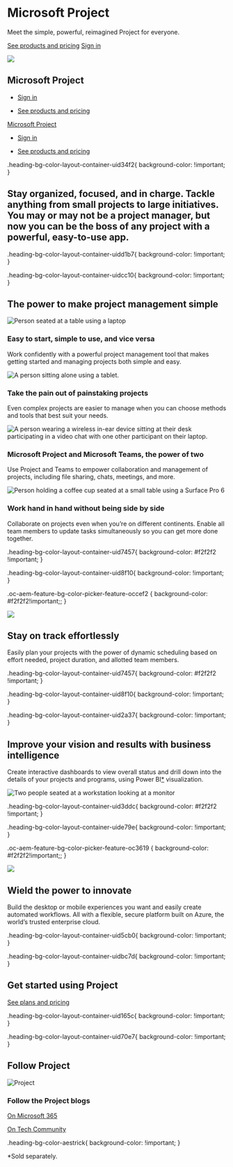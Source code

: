 # Microsoft Project

  

Meet the simple, powerful, reimagined Project for everyone.

[See products and pricing](https://www.microsoft.com/en-us/microsoft-365/project/compare-microsoft-project-management-software) [Sign in](https://go.microsoft.com/fwlink/p/?LinkID=2201549&clcid=0x409&culture=en-us&country=us)

![](https://cdn-dynmedia-1.microsoft.com/is/image/microsoftcorp/Blade001_Hero_960x675_Transparent_2x?resMode=sharp2&op_usm=1.5,0.65,15,0&wid=1920&qlt=100&fmt=png-alpha&fit=constrain)

## Microsoft Project

- [Sign in](https://go.microsoft.com/fwlink/p/?LinkID=2201549&clcid=0x409&culture=en-us&country=us)
    
- [See products and pricing](https://www.microsoft.com/en-us/microsoft-365/project/compare-microsoft-project-management-software)
    

[Microsoft Project](javascript:void(0))

- [Sign in](https://go.microsoft.com/fwlink/p/?LinkID=2201549&clcid=0x409&culture=en-us&country=us)
    
- [See products and pricing](https://www.microsoft.com/en-us/microsoft-365/project/compare-microsoft-project-management-software)
    

.heading-bg-color-layout-container-uid34f2{ background-color: !important; }

## Stay organized, focused, and in charge. Tackle anything from small projects to large initiatives. You may or may not be a project manager, but now you can be the boss of any project with a powerful, easy-to-use app.

.heading-bg-color-layout-container-uidd1b7{ background-color: !important; }

.heading-bg-color-layout-container-uidcc10{ background-color: !important; }

## The power to make project management simple

![Person seated at a table using a laptop](https://cdn-dynmedia-1.microsoft.com/is/image/microsoftcorp/EasytoStart_2x_1_RE3OZzi?resMode=sharp2&op_usm=1.5,0.65,15,0&wid=786&hei=443&qlt=85&fit=constrain) 

### Easy to start, simple to use, and vice versa

Work confidently with a powerful project management tool that makes getting started and managing projects both simple and easy.

![A person sitting alone using a tablet.](https://cdn-dynmedia-1.microsoft.com/is/image/microsoftcorp/Takethepainout_2x_1_RE3P26P?resMode=sharp2&op_usm=1.5,0.65,15,0&wid=786&hei=443&qlt=85&fit=constrain) 

### Take the pain out of painstaking projects

Even complex projects are easier to manage when you can choose methods and tools that best suit your needs.

![A person wearing a wireless in-ear device sitting at their desk participating in a video chat with one other participant on their laptop.](https://cdn-dynmedia-1.microsoft.com/is/image/microsoftcorp/image_RE3S5HV?resMode=sharp2&op_usm=1.5,0.65,15,0&wid=786&hei=443&qlt=85&fit=constrain) 

### Microsoft Project and Microsoft Teams, the power of two

Use Project and Teams to empower collaboration and management of projects, including file sharing, chats, meetings, and more.

![Person holding a coffee cup seated at a small table using a Surface Pro 6](https://cdn-dynmedia-1.microsoft.com/is/image/microsoftcorp/Workhand_2x_2_RE3JUkg?resMode=sharp2&op_usm=1.5,0.65,15,0&wid=786&hei=443&qlt=85&fit=constrain) 

### Work hand in hand without being side by side

Collaborate on projects even when you’re on different continents. Enable all team members to update tasks simultaneously so you can get more done together.

.heading-bg-color-layout-container-uid7457{ background-color: #f2f2f2 !important; }

.heading-bg-color-layout-container-uid8f10{ background-color: !important; }

.oc-aem-feature-bg-color-picker-feature-occef2 { background-color: #f2f2f2!important;; }

![](https://cdn-dynmedia-1.microsoft.com/is/image/microsoftcorp/Blade006_Feature_StayOnTrack_960x750_Transparent_2x?resMode=sharp2&op_usm=1.5,0.65,15,0&wid=1920&qlt=100&fmt=png-alpha&fit=constrain)

## Stay on track effortlessly

Easily plan your projects with the power of dynamic scheduling based on effort needed, project duration, and allotted team members.

.heading-bg-color-layout-container-uid7457{ background-color: #f2f2f2 !important; }

.heading-bg-color-layout-container-uid8f10{ background-color: !important; }

.heading-bg-color-layout-container-uid2a37{ background-color: !important; }

## Improve your vision and results with business intelligence

Create interactive dashboards to view overall status and drill down into the details of your projects and programs, using Power BI[\*](https://www.microsoft.com/en-us/microsoft-365/project/project-management-software?rtc=1#aestrick) visualization.

![Two people seated at a workstation looking at a monitor](https://cdn-dynmedia-1.microsoft.com/is/image/microsoftcorp/ImproveYourVision_2x_2_RE3OJZg?resMode=sharp2&op_usm=1.5,0.65,15,0&wid=1920&hei=700&qlt=100&fmt=png-alpha&fit=constrain)

.heading-bg-color-layout-container-uid3ddc{ background-color: #f2f2f2 !important; }

.heading-bg-color-layout-container-uide79e{ background-color: !important; }

.oc-aem-feature-bg-color-picker-feature-oc3619 { background-color: #f2f2f2!important;; }

![](https://cdn-dynmedia-1.microsoft.com/is/image/microsoftcorp/2xRE4r4pS?resMode=sharp2&op_usm=1.5,0.65,15,0&wid=1200&qlt=100&fit=constrain)

## Wield the power to innovate

Build the desktop or mobile experiences you want and easily create automated workflows. All with a flexible, secure platform built on Azure, the world’s trusted enterprise cloud.

.heading-bg-color-layout-container-uid5cb0{ background-color: !important; }

.heading-bg-color-layout-container-uidbc7d{ background-color: !important; }

## Get started using Project

[See plans and pricing](https://www.microsoft.com/en-us/microsoft-365/project/compare-microsoft-project-management-software)

.heading-bg-color-layout-container-uid165c{ background-color: !important; }

.heading-bg-color-layout-container-uid70e7{ background-color: !important; }

## Follow Project

![Project](https://cdn-dynmedia-1.microsoft.com/is/image/microsoftcorp/Icon_Project_80x80_RE2j7No?resMode=sharp2&op_usm=1.5,0.65,15,0&wid=48&qlt=100&fit=constrain) 

### Follow the Project blogs

[On Microsoft 365](https://go.microsoft.com/fwlink/p/?LinkID=2163340&clcid=0x409&culture=en-us&country=us)

[On Tech Community](https://go.microsoft.com/fwlink/p/?LinkID=2011505&clcid=0x409&culture=en-us&country=us)

.heading-bg-color-aestrick{ background-color: !important; }

\*Sold separately.